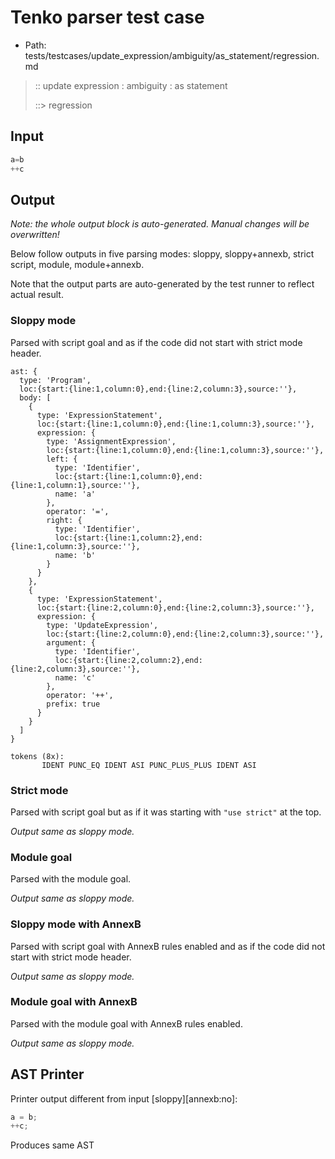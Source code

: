 # Tenko parser test case

- Path: tests/testcases/update_expression/ambiguity/as_statement/regression.md

> :: update expression : ambiguity : as statement
>
> ::> regression

## Input

`````js
a=b
++c
`````

## Output

_Note: the whole output block is auto-generated. Manual changes will be overwritten!_

Below follow outputs in five parsing modes: sloppy, sloppy+annexb, strict script, module, module+annexb.

Note that the output parts are auto-generated by the test runner to reflect actual result.

### Sloppy mode

Parsed with script goal and as if the code did not start with strict mode header.

`````
ast: {
  type: 'Program',
  loc:{start:{line:1,column:0},end:{line:2,column:3},source:''},
  body: [
    {
      type: 'ExpressionStatement',
      loc:{start:{line:1,column:0},end:{line:1,column:3},source:''},
      expression: {
        type: 'AssignmentExpression',
        loc:{start:{line:1,column:0},end:{line:1,column:3},source:''},
        left: {
          type: 'Identifier',
          loc:{start:{line:1,column:0},end:{line:1,column:1},source:''},
          name: 'a'
        },
        operator: '=',
        right: {
          type: 'Identifier',
          loc:{start:{line:1,column:2},end:{line:1,column:3},source:''},
          name: 'b'
        }
      }
    },
    {
      type: 'ExpressionStatement',
      loc:{start:{line:2,column:0},end:{line:2,column:3},source:''},
      expression: {
        type: 'UpdateExpression',
        loc:{start:{line:2,column:0},end:{line:2,column:3},source:''},
        argument: {
          type: 'Identifier',
          loc:{start:{line:2,column:2},end:{line:2,column:3},source:''},
          name: 'c'
        },
        operator: '++',
        prefix: true
      }
    }
  ]
}

tokens (8x):
       IDENT PUNC_EQ IDENT ASI PUNC_PLUS_PLUS IDENT ASI
`````

### Strict mode

Parsed with script goal but as if it was starting with `"use strict"` at the top.

_Output same as sloppy mode._

### Module goal

Parsed with the module goal.

_Output same as sloppy mode._

### Sloppy mode with AnnexB

Parsed with script goal with AnnexB rules enabled and as if the code did not start with strict mode header.

_Output same as sloppy mode._

### Module goal with AnnexB

Parsed with the module goal with AnnexB rules enabled.

_Output same as sloppy mode._

## AST Printer

Printer output different from input [sloppy][annexb:no]:

````js
a = b;
++c;
````

Produces same AST
